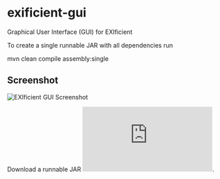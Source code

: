 # exificient-gui
Graphical User Interface (GUI) for  EXIficient

To create a single runnable JAR with all dependencies run

mvn clean compile assembly:single

## Screenshot

![EXIficient GUI Screenshot](http://exificient.github.io/java/gui.png)

Download a runnable JAR ![here](http://exificient.github.io/java/exificient-gui-jar-with-dependencies.jar).
